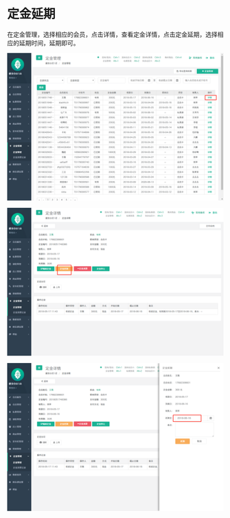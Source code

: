 # 定金延期

 在定金管理，选择相应的会员，点击详情，查看定金详情，点击定金延期，选择相应的延期时间，延期即可。

![](../.gitbook/assets/1.png)

![](../.gitbook/assets/2png%20%281%29.png)

![](../.gitbook/assets/3%20%283%29.png)

